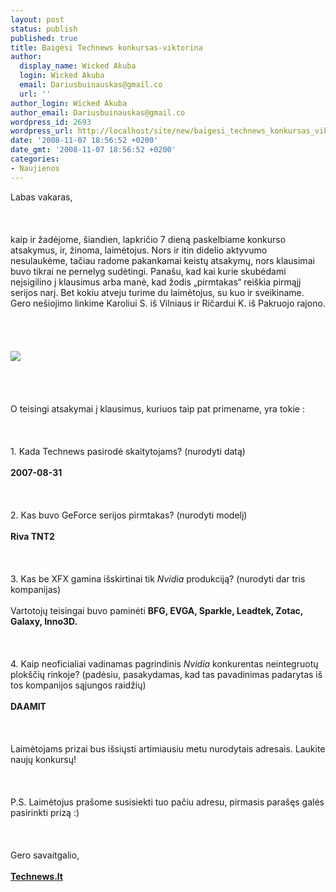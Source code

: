 ```yaml
---
layout: post
status: publish
published: true
title: Baigėsi Technews konkursas-viktorina
author:
  display_name: Wicked Akuba
  login: Wicked Akuba
  email: Dariusbuinauskas@gmail.co
  url: ''
author_login: Wicked Akuba
author_email: Dariusbuinauskas@gmail.co
wordpress_id: 2693
wordpress_url: http://localhost/site/new/baigesi_technews_konkursas_viktorina/
date: '2008-11-07 18:56:52 +0200'
date_gmt: '2008-11-07 18:56:52 +0200'
categories:
- Naujienos
---
```

<p>Labas vakaras,<br />
<br><br />
<br>kaip ir žadėjome, šiandien, lapkričio 7 dieną paskelbiame konkurso atsakymus, ir, žinoma, laimėtojus. Nors ir itin didelio aktyvumo nesulaukėme, tačiau radome pakankamai keistų atsakymų, nors klausimai buvo tikrai ne pernelyg sudėtingi. Panašu, kad kai kurie skubėdami neįsigilino į klausimus arba manė, kad žodis „pirmtakas“ reiškia pirmąjį serijos narį. Bet kokiu atveju turime du laimėtojus, su kuo ir sveikiname. Gero nešiojimo linkime Karoliui S. iš Vilniaus ir Ričardui K. iš Pakruojo rajono.<br />
<br><br />
<br><br><img src="http://www.technews.lt/upl/Failai/prizai.JPG"><br><br />
<br><br />
<br>O teisingi atsakymai į klausimus, kuriuos taip pat primename, yra tokie :<br />
<br><br />
<br>1. Kada Technews pasirodė skaitytojams? (nurodyti datą)<br />
<br><b>2007-08-31</b><br />
<br><br />
<br>2. Kas buvo GeForce serijos pirmtakas? (nurodyti modelį)<br />
<br><b>Riva TNT2</b><br />
<br><br />
<br>3. Kas be XFX gamina išskirtinai tik <i>Nvidia</i> produkciją? (nurodyti dar tris kompanijas)<br />
<br>Vartotojų teisingai buvo paminėti <b>BFG, EVGA, Sparkle, Leadtek, Zotac, Galaxy, Inno3D.</b><br />
<br><br />
<br>4. Kaip neoficialiai vadinamas pagrindinis <i>Nvidia</i> konkurentas neintegruotų plokščių rinkoje? (padėsiu, pasakydamas, kad tas pavadinimas padarytas iš tos kompanijos sąjungos raidžių)<br />
<br><b>DAAMIT</b><br />
<br><br />
<br>Laimėtojams prizai bus išsiųsti artimiausiu metu nurodytais adresais. Laukite naujų konkursų!<br />
<br><br />
<br>P.S. Laimėtojus prašome susisiekti tuo pačiu adresu, pirmasis parašęs galės pasirinkti prizą :)<br />
<br><br />
<br>Gero savaitgalio,<br />
<br><u><b>Technews.lt</b></u><br />
<br><br />
<br><br />
<br></p>
